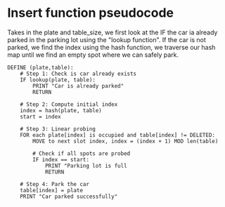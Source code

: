 # Insert function pseudocode
Takes in the plate and table_size, we first look at the IF the car ia already parked in the parking lot using the "lookup function".
If the car is not parked, we find the index using the hash function, we traverse our hash map until we find an empty spot where we can safely park.

```
DEFINE (plate,table):
    # Step 1: Check is car already exists
    IF lookup(plate, table):
        PRINT "Car is already parked"
        RETURN
    
    # Step 2: Compute initial index
    index = hash(plate, table)
    start = index

    # Step 3: Linear probing
    FOR each plate[index] is occupied and table[index] != DELETED:
        MOVE to next slot index, index = (index + 1) MOD len(table)

        # Check if all spots are probed
        IF index == start:
            PRINT "Parking lot is full
            RETURN

    # Step 4: Park the car
    table[index] = plate
    PRINT "Car parked successfully"

    
        